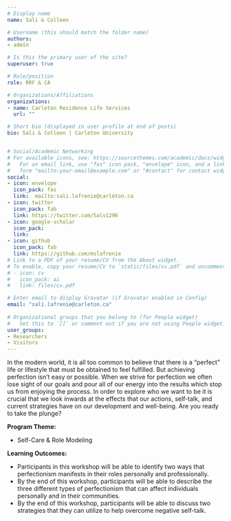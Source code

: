 ```yaml
---
# Display name
name: Sali & Colleen 

# Username (this should match the folder name)
authors:
- admin

# Is this the primary user of the site?
superuser: true

# Role/position
role: RRF & CA

# Organizations/Affiliations
organizations: 
- name: Carleton Residence Life Services
  url: ""

# Short bio (displayed in user profile at end of posts)
bio: Sali & Colleen | Carleton University 


# Social/Academic Networking
# For available icons, see: https://sourcethemes.com/academic/docs/widgets/#icons
#   For an email link, use "fas" icon pack, "envelope" icon, and a link in the
#   form "mailto:your-email@example.com" or "#contact" for contact widget.
social:
- icon: envelope
  icon_pack: fas
  link:  mailto:sali.lafrenie@carleton.ca
- icon: twitter
  icon_pack: fab
  link: https://twitter.com/Sals1296
- icon: google-scholar
  icon_pack: 
  link: 
- icon: github
  icon_pack: fab
  link: https://github.com/mslafrenie
# Link to a PDF of your resume/CV from the About widget.
# To enable, copy your resume/CV to `static/files/cv.pdf` and uncomment the lines below.  
# - icon: cv
#   icon_pack: ai
#   link: files/cv.pdf

# Enter email to display Gravatar (if Gravatar enabled in Config)
email: "sali.lafrenie@carleton.ca"
  
# Organizational groups that you belong to (for People widget)
#   Set this to `[]` or comment out if you are not using People widget.  
user_groups:
- Researchers
- Visitors
---
```


In the modern world, it is all too common to believe that there is a “perfect” life or lifestyle that must be obtained to feel fulfilled. But achieving perfection isn’t easy or possible. When we strive for perfection we often lose sight of our goals and pour all of our energy into the results which stop us from enjoying the process. In order to explore who we want to be it is crucial that we look inwards at the effects that our actions, self-talk, and current strategies have on our development and well-being. Are you ready to take the plunge?


**Program Theme:**

-  Self-Care & Role Modeling


**Learning Outcomes:**

-  Participants in this workshop will be able to identify two ways that perfectionism manifests in their roles personally and professionally.
-  By the end of this workshop, participants will be able to describe the three different types of perfectionism that can affect individuals personally and in their communities.
-  By the end of this workshop, participants will be able to discuss two strategies that they can utilize to help overcome negative self-talk.

